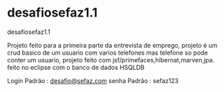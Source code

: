 # desafiosefaz1.1
 desafiosefaz1.1

Projeto feito para a primeira parte da entrevista de emprego, projeto é um crud basico de um usuario com varios telefones mas telefone so pode conter um usuario, projeto feito com jsf/primefaces,hibernat,marven,jpa. feito no eclipse com o banco de dados HSQLDB

Login Padrão : desafio@sefaz.com
senha Padrão : sefaz123
               
